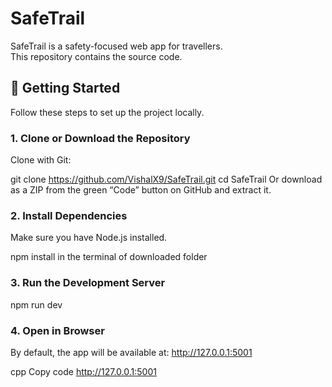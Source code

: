 # SafeTrail  

SafeTrail is a  safety-focused web app for travellers.  
This repository contains the source code.

## 🚀 Getting Started  

Follow these steps to set up the project locally.

### 1. Clone or Download the Repository  

Clone with Git:

git clone https://github.com/VishalX9/SafeTrail.git
cd SafeTrail
Or download as a ZIP from the green “Code” button on GitHub and extract it.

### 2. Install Dependencies
Make sure you have Node.js installed.

npm install in the terminal of downloaded folder 

### 3. Run the Development Server

npm run dev

### 4. Open in Browser
By default, the app will be available at: http://127.0.0.1:5001

cpp
Copy code
http://127.0.0.1:5001
